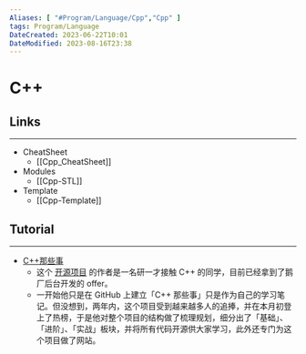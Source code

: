 ```yaml
---
Aliases: [ "#Program/Language/Cpp","Cpp" ]
tags: Program/Language 
DateCreated: 2023-06-22T10:01
DateModified: 2023-08-16T23:38
---
```

# C++

## Links
---
- CheatSheet
	- [[Cpp_CheatSheet]]
- Modules
	- [[Cpp-STL]]
- Template
	- [[Cpp-Template]]

## Tutorial

---
- [C++那些事](https://light-city.github.io/)
	- 这个 [开源项目](https://www.zhihu.com/search?q=%E5%BC%80%E6%BA%90%E9%A1%B9%E7%9B%AE&search_source=Entity&hybrid_search_source=Entity&hybrid_search_extra=%7B%22sourceType%22%3A%22answer%22%2C%22sourceId%22%3A1742702508%7D) 的作者是一名研一才接触 C++ 的同学，目前已经拿到了鹅厂后台开发的 offer。
	- 一开始他只是在 GitHub 上建立「C++ 那些事」只是作为自己的学习笔记。但没想到，两年内，这个项目受到越来越多人的追捧，并在本月初登上了热榜，于是他对整个项目的结构做了梳理规划，细分出了「基础」、「进阶」、「实战」板块，并将所有代码开源供大家学习，此外还专门为这个项目做了网站。

